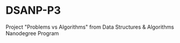 # DSANP-P3
Project "Problems vs Algorithms" from Data Structures &amp; Algorithms Nanodegree Program
